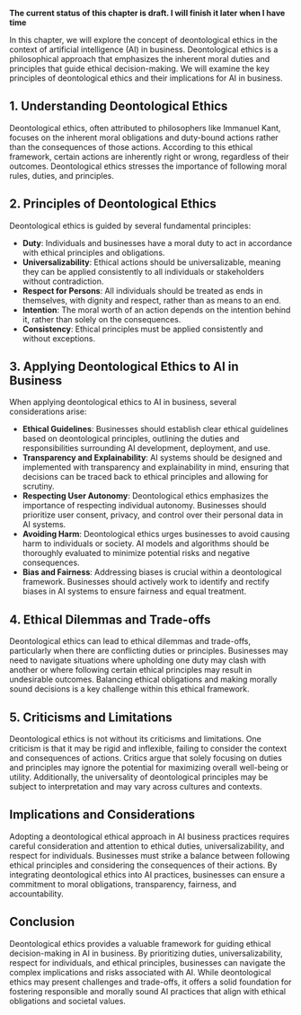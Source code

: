 **The current status of this chapter is draft. I will finish it later when I have time**

In this chapter, we will explore the concept of deontological ethics in the context of artificial intelligence (AI) in business. Deontological ethics is a philosophical approach that emphasizes the inherent moral duties and principles that guide ethical decision-making. We will examine the key principles of deontological ethics and their implications for AI in business.

**1. Understanding Deontological Ethics**
-----------------------------------------

Deontological ethics, often attributed to philosophers like Immanuel Kant, focuses on the inherent moral obligations and duty-bound actions rather than the consequences of those actions. According to this ethical framework, certain actions are inherently right or wrong, regardless of their outcomes. Deontological ethics stresses the importance of following moral rules, duties, and principles.

**2. Principles of Deontological Ethics**
-----------------------------------------

Deontological ethics is guided by several fundamental principles:

* **Duty**: Individuals and businesses have a moral duty to act in accordance with ethical principles and obligations.
* **Universalizability**: Ethical actions should be universalizable, meaning they can be applied consistently to all individuals or stakeholders without contradiction.
* **Respect for Persons**: All individuals should be treated as ends in themselves, with dignity and respect, rather than as means to an end.
* **Intention**: The moral worth of an action depends on the intention behind it, rather than solely on the consequences.
* **Consistency**: Ethical principles must be applied consistently and without exceptions.

**3. Applying Deontological Ethics to AI in Business**
------------------------------------------------------

When applying deontological ethics to AI in business, several considerations arise:

* **Ethical Guidelines**: Businesses should establish clear ethical guidelines based on deontological principles, outlining the duties and responsibilities surrounding AI development, deployment, and use.
* **Transparency and Explainability**: AI systems should be designed and implemented with transparency and explainability in mind, ensuring that decisions can be traced back to ethical principles and allowing for scrutiny.
* **Respecting User Autonomy**: Deontological ethics emphasizes the importance of respecting individual autonomy. Businesses should prioritize user consent, privacy, and control over their personal data in AI systems.
* **Avoiding Harm**: Deontological ethics urges businesses to avoid causing harm to individuals or society. AI models and algorithms should be thoroughly evaluated to minimize potential risks and negative consequences.
* **Bias and Fairness**: Addressing biases is crucial within a deontological framework. Businesses should actively work to identify and rectify biases in AI systems to ensure fairness and equal treatment.

**4. Ethical Dilemmas and Trade-offs**
--------------------------------------

Deontological ethics can lead to ethical dilemmas and trade-offs, particularly when there are conflicting duties or principles. Businesses may need to navigate situations where upholding one duty may clash with another or where following certain ethical principles may result in undesirable outcomes. Balancing ethical obligations and making morally sound decisions is a key challenge within this ethical framework.

**5. Criticisms and Limitations**
---------------------------------

Deontological ethics is not without its criticisms and limitations. One criticism is that it may be rigid and inflexible, failing to consider the context and consequences of actions. Critics argue that solely focusing on duties and principles may ignore the potential for maximizing overall well-being or utility. Additionally, the universality of deontological principles may be subject to interpretation and may vary across cultures and contexts.

**Implications and Considerations**
-----------------------------------

Adopting a deontological ethical approach in AI business practices requires careful consideration and attention to ethical duties, universalizability, and respect for individuals. Businesses must strike a balance between following ethical principles and considering the consequences of their actions. By integrating deontological ethics into AI practices, businesses can ensure a commitment to moral obligations, transparency, fairness, and accountability.

**Conclusion**
--------------

Deontological ethics provides a valuable framework for guiding ethical decision-making in AI in business. By prioritizing duties, universalizability, respect for individuals, and ethical principles, businesses can navigate the complex implications and risks associated with AI. While deontological ethics may present challenges and trade-offs, it offers a solid foundation for fostering responsible and morally sound AI practices that align with ethical obligations and societal values.
